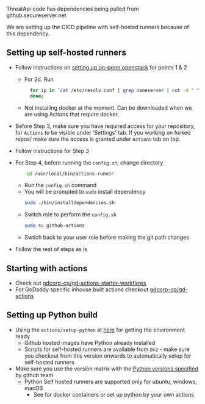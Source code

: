 ThreatApi code has dependencies being pulled from github.secureserver.net

We are setting up the CICD pipeline with self-hosted runners because of this dependency.

## Setting up self-hosted runners
- Follow instructions on [setting up on-prem openstack](https://github.secureserver.net/CTO/guidelines/blob/master/Standards-Best-Practices/CICD/GitHubActions.md#setting-up-a-self-hosted-github-actions-runner-on-on-prem-openstack) for points 1 & 2
  - For 2d. Run 
     ```sh
       for ip in `cat /etc/resolv.conf | grep nameserver | cut -d " " -f2`; do sudo iptables -I OUTPUT 1 -p udp -d $ip --dport 53 -m state --state NEW,ESTABLISHED -j ACCEPT;
       done;
     ```
  - Not installing docker at the moment. Can be downloaded when we are using Actions that require docker.
- Before Step 3, make sure you have required access for your repository, for `Actions` to be visible under 'Settings' tab. If you working on forked repos/ make sure the access is granted under `Actions` tab on top.
- Follow instructions for Step 3
- For Step 4, before running the `config.sh`, change directory

   ```sh 
       cd /usr/local/bin/actions-runner 
    ```
    - Run the `config.sh` command
    - You will be prompted to `sudo` install dependency
      ```sh
      sudo ./bin/installdependencies.sh
      ```
     - Switch role to perform the `config.sh`
       ```sh
       sudo su github-actions
       ```
     - Swtich back to your user role before making the git path changes
- Follow the rest of steps as is

## Starting with actions 
- Check out [gdcorp-cp/gd-actions-starter-workflows](https://github.com/gdcorp-cp/gd-actions-starter-workflows)
- For GoDaddy specific inhouse built actions checkout [gdcorp-cp/gd-actions](https://github.com/gdcorp-cp/gd-actions)

## Setting up Python build 
 - Using the `actions/setup-python` at [here](https://github.com/marketplace/actions/setup-python) for getting the environment ready 
   - Github hosted images have Python already installed 
   - Scripts for self-hosted runners are available from `@v2` - make sure you checkout from this version onwards to automatically setup for self-hosted runners
 - Make sure you use the version matrix with the [Python versions specified](https://raw.githubusercontent.com/actions/python-versions/main/versions-manifest.json) by github team
   - Python Self hosted runners are supported only for ubuntu, windows, macOS
     - See for docker containers or set up python by your own actions
     

